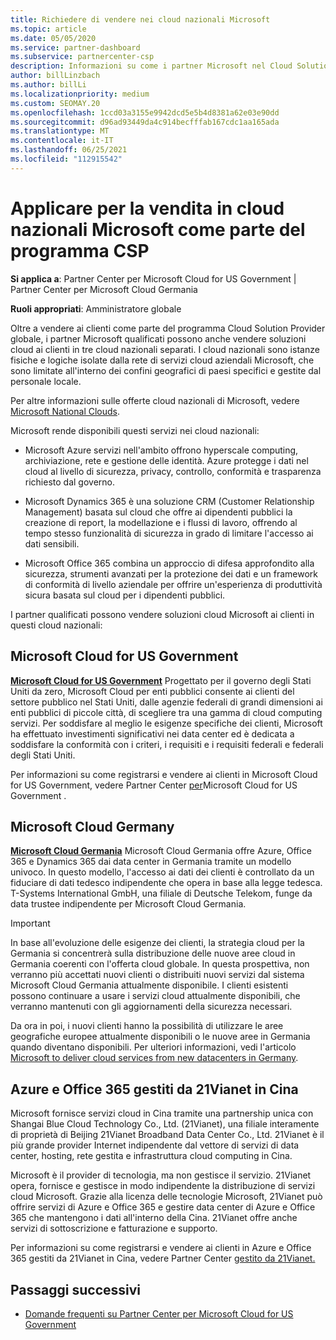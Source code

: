 ```yaml
---
title: Richiedere di vendere nei cloud nazionali Microsoft
ms.topic: article
ms.date: 05/05/2020
ms.service: partner-dashboard
ms.subservice: partnercenter-csp
description: Informazioni su come i partner Microsoft nel Cloud Solution Provider possono vendere ai clienti registrati nei cloud nazionali supportati.
author: billLinzbach
ms.author: billLi
ms.localizationpriority: medium
ms.custom: SEOMAY.20
ms.openlocfilehash: 1ccd03a3155e9942dcd5e5b4d8381a62e03e90dd
ms.sourcegitcommit: d96ad93449da4c914becfffab167cdc1aa165ada
ms.translationtype: MT
ms.contentlocale: it-IT
ms.lasthandoff: 06/25/2021
ms.locfileid: "112915542"
---
```

# <a name="apply-to-sell-in-microsoft-national-clouds-as-part-of-the-csp-program"></a>Applicare per la vendita in cloud nazionali Microsoft come parte del programma CSP

**Si applica a**: Partner Center per Microsoft Cloud for US Government | Partner Center per Microsoft Cloud Germania

**Ruoli appropriati**: Amministratore globale

Oltre a vendere ai clienti come parte del programma Cloud Solution Provider globale, i partner Microsoft qualificati possono anche vendere soluzioni cloud ai clienti in tre cloud nazionali separati. I cloud nazionali sono istanze fisiche e logiche isolate dalla rete di servizi cloud aziendali Microsoft, che sono limitate all'interno dei confini geografici di paesi specifici e gestite dal personale locale.

Per altre informazioni sulle offerte cloud nazionali di Microsoft, vedere [Microsoft National Clouds](https://www.microsoft.com/trustcenter/cloudservices/nationalcloud).

Microsoft rende disponibili questi servizi nei cloud nazionali:

-   Microsoft Azure servizi nell'ambito offrono hyperscale computing, archiviazione, rete e gestione delle identità. Azure protegge i dati nel cloud al livello di sicurezza, privacy, controllo, conformità e trasparenza richiesto dal governo.

-   Microsoft Dynamics 365 è una soluzione CRM (Customer Relationship Management) basata sul cloud che offre ai dipendenti pubblici la creazione di report, la modellazione e i flussi di lavoro, offrendo al tempo stesso funzionalità di sicurezza in grado di limitare l'accesso ai dati sensibili.

-   Microsoft Office 365 combina un approccio di difesa approfondito alla sicurezza, strumenti avanzati per la protezione dei dati e un framework di conformità di livello aziendale per offrire un'esperienza di produttività sicura basata sul cloud per i dipendenti pubblici.

I partner qualificati possono vendere soluzioni cloud Microsoft ai clienti in questi cloud nazionali:

## <a name="microsoft-cloud-for-us-government"></a>Microsoft Cloud for US Government

[**Microsoft Cloud for US Government**](https://www.microsoft.com/trustcenter/cloudservices/nationalcloud#Microsoft_Cloud_for_US) Progettato per il governo degli Stati Uniti da zero, Microsoft Cloud per enti pubblici consente ai clienti del settore pubblico nel Stati Uniti, dalle agenzie federali di grandi dimensioni ai enti pubblici di piccole città, di scegliere tra una gamma di cloud computing servizi. Per soddisfare al meglio le esigenze specifiche dei clienti, Microsoft ha effettuato investimenti significativi nei data center ed è dedicata a soddisfare la conformità con i criteri, i requisiti e i requisiti federali e federali degli Stati Uniti. 

Per informazioni su come registrarsi e vendere ai clienti in Microsoft Cloud for US Government, vedere Partner Center [per](partner-center-for-microsoft-us-govt-cloud.md)Microsoft Cloud for US Government .

## <a name="microsoft-cloud-germany"></a>Microsoft Cloud Germany

[**Microsoft Cloud Germania**](https://www.microsoft.com/trustcenter/cloudservices/nationalcloud#Microsoft_Cloud_Germany) Microsoft Cloud Germania offre Azure, Office 365 e Dynamics 365 dai data center in Germania tramite un modello univoco. In questo modello, l'accesso ai dati dei clienti è controllato da un fiduciare di dati tedesco indipendente che opera in base alla legge tedesca. T-Systems International GmbH, una filiale di Deutsche Telekom, funge da data trustee indipendente per Microsoft Cloud Germania.

> [!IMPORTANT]  
> In base all'evoluzione delle esigenze dei clienti, la strategia cloud per la Germania si concentrerà sulla distribuzione delle nuove aree cloud in Germania coerenti con l'offerta cloud globale. In questa prospettiva, non verranno più accettati nuovi clienti o distribuiti nuovi servizi dal sistema Microsoft Cloud Germania attualmente disponibile. I clienti esistenti possono continuare a usare i servizi cloud attualmente disponibili, che verranno mantenuti con gli aggiornamenti della sicurezza necessari.
>  
> Da ora in poi, i nuovi clienti hanno la possibilità di utilizzare le aree geografiche europee attualmente disponibili o le nuove aree in Germania quando diventano disponibili. Per ulteriori informazioni, vedi l'articolo [Microsoft to deliver cloud services from new datacenters in Germany](https://news.microsoft.com/europe/2018/08/31/microsoft-to-deliver-cloud-services-from-new-datacentres-in-germany-in-2019-to-meet-evolving-customer-needs/).

    
## <a name="azure-and-office-365-operated-by-21vianet-in-china"></a>Azure e Office 365 gestiti da 21Vianet in Cina

Microsoft fornisce servizi cloud in Cina tramite una partnership unica con Shangai Blue Cloud Technology Co., Ltd. (21Vianet), una filiale interamente di proprietà di Beijing 21Vianet Broadband Data Center Co., Ltd. 21Vianet è il più grande provider Internet indipendente dal vettore di servizi di data center, hosting, rete gestita e infrastruttura cloud computing in Cina. 

Microsoft è il provider di tecnologia, ma non gestisce il servizio. 21Vianet opera, fornisce e gestisce in modo indipendente la distribuzione di servizi cloud Microsoft. Grazie alla licenza delle tecnologie Microsoft, 21Vianet può offrire servizi di Azure e Office 365 e gestire data center di Azure e Office 365 che mantengono i dati all'interno della Cina. 21Vianet offre anche servizi di sottoscrizione e fatturazione e supporto.

Per informazioni su come registrarsi e vendere ai clienti in Azure e Office 365 gestiti da 21Vianet in Cina, vedere Partner Center [gestito da 21Vianet.](https://www.21vbluecloud.com/partner-china/welcome/)

## <a name="next-steps"></a>Passaggi successivi

- [Domande frequenti su Partner Center per Microsoft Cloud for US Government](faq-for-us-govt-cloud.yml)
